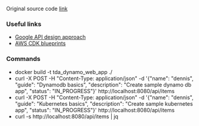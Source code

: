 
Original source code [link](https://github.com/awsdocs/aws-doc-sdk-examples/tree/main/javav2/usecases/creating_dynamodb_web_app)

### Useful links
- [Google API design approach](https://cloud.google.com/apis/design)
- [AWS CDK blueprints](https://docs.aws.amazon.com/solutions/latest/constructs/aws-fargate-dynamodb.html)

### Commands
- docker build -t tda_dynamo_web_app ./
- curl -X POST -H "Content-Type: application/json" -d '{"name": "dennis", "guide": "Dynamodb basics", "description": "Create sample dynamo db app", "status": "IN_PROGRESS"}' http://localhost:8080/api/items
- curl -X POST -H "Content-Type: application/json" -d '{"name": "dennis", "guide": "Kubernetes basics", "description": "Create sample kubernetes app", "status": "IN_PROGRESS"}' http://localhost:8080/api/items
- curl -s http://localhost:8080/api/items | jq

